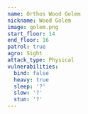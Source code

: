 ```yaml
---
name: Orthos Wood Golem
nickname: Wood Golem
image: golem.png
start_floor: 14
end_floor: 16
patrol: true
agro: Sight
attack_type: Physical
vulnerabilities:
  bind: false
  heavy: true
  sleep: '?'
  slow: '?'
  stun: '?'
---
```

